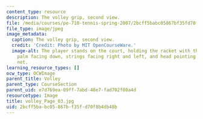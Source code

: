 ```yaml
---
content_type: resource
description: The volley grip, second view.
file: /media/courses/pe-710-tennis-spring-2007/2bcff5babc05867bf35fd70f8b4db48b_volley_Page_03.jpg
file_type: image/jpeg
image_metadata:
  caption: The volley grip, second view.
  credit: 'Credit: Photo by MIT OpenCourseWare.'
  image-alt: The player stands on the court, holding the racket with the right hand,
    palm facing down, strings facing right and left, and head pointing towards the
    net.
learning_resource_types: []
ocw_type: OCWImage
parent_title: Volley
parent_type: CourseSection
parent_uid: e7d769ea-09ff-7abd-48e7-fad702f80a4d
resourcetype: Image
title: volley_Page_03.jpg
uid: 2bcff5ba-bc05-867b-f35f-d70f8b4db48b
---
```

